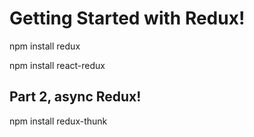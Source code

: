 # Getting Started with Redux!

npm install redux

npm install react-redux


## Part 2, async Redux!

npm install redux-thunk